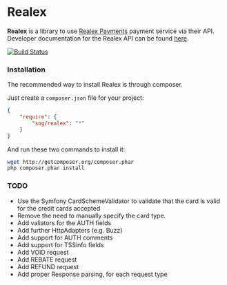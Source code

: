 Realex
======

**Realex** is a library to use [Realex Payments][1] payment service via their API.
Developer documentation for the Realex API can be found [here][2].

[![Build Status](https://secure.travis-ci.org/shaneog/Realex.png)](http://travis-ci.org/shaneog/Realex)


### Installation

The recommended way to install Realex is through composer.

Just create a `composer.json` file for your project:

``` json
{
    "require": {
        "sog/realex": "*"
    }
}
```

And run these two commands to install it:

``` bash
wget http://getcomposer.org/composer.phar
php composer.phar install
```

[1]: http://www.realexpayments.com
[2]: https://resourcecentre.realexpayments.com


### TODO

- Use the Symfony CardSchemeValidator to validate that the card is valid for the credit cards accepted
- Remove the need to manually specify the card type.
- Add valiators for the AUTH fields
- Add further HttpAdapters (e.g. Buzz)
- Add support for AUTH comments
- Add support for TSSinfo fields
- Add VOID request
- Add REBATE request
- Add REFUND request
- Add proper Response parsing, for each request type

